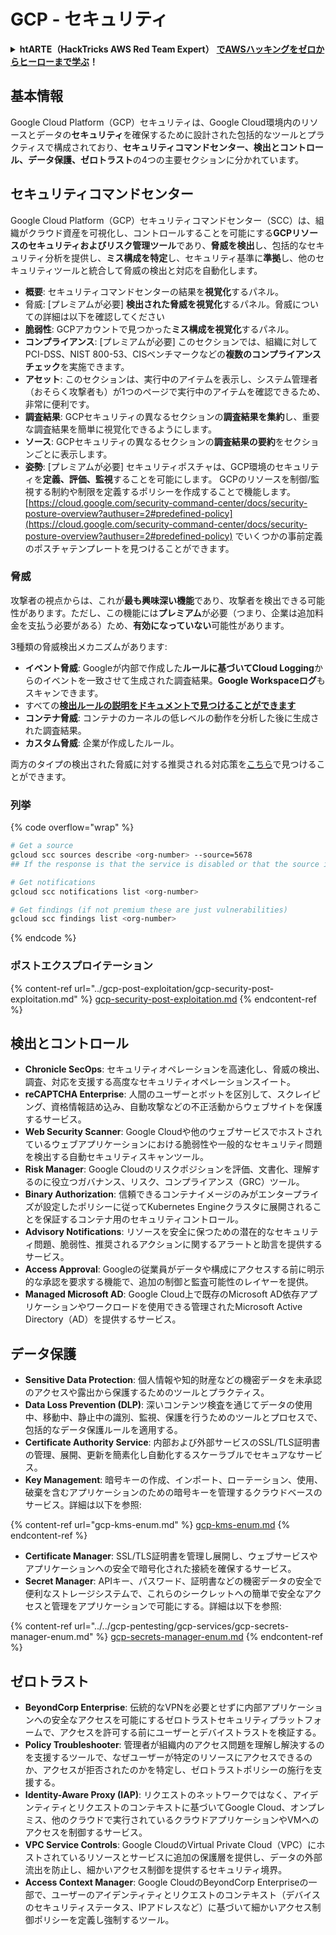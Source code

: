 # GCP - セキュリティ

<details>

<summary><strong>htARTE（HackTricks AWS Red Team Expert）</strong> <a href="https://training.hacktricks.xyz/courses/arte"><strong>でAWSハッキングをゼロからヒーローまで学ぶ</strong></a><strong>！</strong></summary>

HackTricks をサポートする他の方法:

* **HackTricks で企業を宣伝**したい場合や **HackTricks をPDFでダウンロード**したい場合は [**SUBSCRIPTION PLANS**](https://github.com/sponsors/carlospolop) をチェックしてください！
* [**公式PEASS＆HackTricksスワッグ**](https://peass.creator-spring.com)を入手する
* [**The PEASS Family**](https://opensea.io/collection/the-peass-family)を発見し、独占的な [**NFTs**](https://opensea.io/collection/the-peass-family)のコレクションを見つける
* **💬 [Discordグループ](https://discord.gg/hRep4RUj7f)** に参加するか、[telegramグループ](https://t.me/peass)に参加するか、**Twitter** 🐦 で **@hacktricks\_live** をフォローする
* **ハッキングトリックを共有するには、** [**HackTricks**](https://github.com/carlospolop/hacktricks) と [**HackTricks Cloud**](https://github.com/carlospolop/hacktricks-cloud) のGitHubリポジトリにPRを提出してください。

</details>

## 基本情報

Google Cloud Platform（GCP）セキュリティは、Google Cloud環境内のリソースとデータの**セキュリティ**を確保するために設計された包括的なツールとプラクティスで構成されており、**セキュリティコマンドセンター、検出とコントロール、データ保護、ゼロトラスト**の4つの主要セクションに分かれています。

## **セキュリティコマンドセンター**

Google Cloud Platform（GCP）セキュリティコマンドセンター（SCC）は、組織がクラウド資産を可視化し、コントロールすることを可能にする**GCPリソースのセキュリティおよびリスク管理ツール**であり、**脅威を検出**し、包括的なセキュリティ分析を提供し、**ミス構成を特定**し、セキュリティ基準に**準拠**し、他のセキュリティツールと統合して脅威の検出と対応を自動化します。

* **概要**: セキュリティコマンドセンターの結果を**視覚化**するパネル。
* 脅威: \[プレミアムが必要] **検出された脅威を視覚化**するパネル。脅威についての詳細は以下を確認してください
* **脆弱性**: GCPアカウントで見つかった**ミス構成を視覚化**するパネル。
* **コンプライアンス**: \[プレミアムが必要] このセクションでは、組織に対してPCI-DSS、NIST 800-53、CISベンチマークなどの**複数のコンプライアンスチェック**を実施できます。
* **アセット**: このセクションは、実行中のアイテムを表示し、システム管理者（おそらく攻撃者も）が1つのページで実行中のアイテムを確認できるため、非常に便利です。
* **調査結果**: GCPセキュリティの異なるセクションの**調査結果を集約**し、重要な調査結果を簡単に視覚化できるようにします。
* **ソース**: GCPセキュリティの異なるセクションの**調査結果の要約**をセクションごとに表示します。
* **姿勢**: \[プレミアムが必要] セキュリティポスチャは、GCP環境のセキュリティを**定義、評価、監視**することを可能にします。 GCPのリソースを制御/監視する制約や制限を定義するポリシーを作成することで機能します。 [https://cloud.google.com/security-command-center/docs/security-posture-overview?authuser=2#predefined-policy](https://cloud.google.com/security-command-center/docs/security-posture-overview?authuser=2#predefined-policy) でいくつかの事前定義のポスチャテンプレートを見つけることができます。

### **脅威**

攻撃者の視点からは、これが**最も興味深い機能**であり、攻撃者を検出できる可能性があります。ただし、この機能には**プレミアム**が必要（つまり、企業は追加料金を支払う必要がある）ため、**有効になっていない**可能性があります。

3種類の脅威検出メカニズムがあります:

* **イベント脅威**: Googleが内部で作成した**ルールに基づいてCloud Logging**からのイベントを一致させて生成された調査結果。**Google Workspaceログ**もスキャンできます。
* すべての[**検出ルールの説明をドキュメントで見つけることができます**](https://cloud.google.com/security-command-center/docs/concepts-event-threat-detection-overview?authuser=2#how\_works)
* **コンテナ脅威**: コンテナのカーネルの低レベルの動作を分析した後に生成された調査結果。
* **カスタム脅威**: 企業が作成したルール。

両方のタイプの検出された脅威に対する推奨される対応策を[こちら](https://cloud.google.com/security-command-center/docs/how-to-investigate-threats?authuser=2#event\_response)で見つけることができます。

### 列挙

{% code overflow="wrap" %}
```bash
# Get a source
gcloud scc sources describe <org-number> --source=5678
## If the response is that the service is disabled or that the source is not found, then, it isn't enabled

# Get notifications
gcloud scc notifications list <org-number>

# Get findings (if not premium these are just vulnerabilities)
gcloud scc findings list <org-number>
```
{% endcode %}

### ポストエクスプロイテーション

{% content-ref url="../gcp-post-exploitation/gcp-security-post-exploitation.md" %}
[gcp-security-post-exploitation.md](../gcp-post-exploitation/gcp-security-post-exploitation.md)
{% endcontent-ref %}

## 検出とコントロール

* **Chronicle SecOps**: セキュリティオペレーションを高速化し、脅威の検出、調査、対応を支援する高度なセキュリティオペレーションスイート。
* **reCAPTCHA Enterprise**: 人間のユーザーとボットを区別して、スクレイピング、資格情報詰め込み、自動攻撃などの不正活動からウェブサイトを保護するサービス。
* **Web Security Scanner**: Google Cloudや他のウェブサービスでホストされているウェブアプリケーションにおける脆弱性や一般的なセキュリティ問題を検出する自動セキュリティスキャンツール。
* **Risk Manager**: Google Cloudのリスクポジションを評価、文書化、理解するのに役立つガバナンス、リスク、コンプライアンス（GRC）ツール。
* **Binary Authorization**: 信頼できるコンテナイメージのみがエンタープライズが設定したポリシーに従ってKubernetes Engineクラスタに展開されることを保証するコンテナ用のセキュリティコントロール。
* **Advisory Notifications**: リソースを安全に保つための潜在的なセキュリティ問題、脆弱性、推奨されるアクションに関するアラートと助言を提供するサービス。
* **Access Approval**: Googleの従業員がデータや構成にアクセスする前に明示的な承認を要求する機能で、追加の制御と監査可能性のレイヤーを提供。
* **Managed Microsoft AD**: Google Cloud上で既存のMicrosoft AD依存アプリケーションやワークロードを使用できる管理されたMicrosoft Active Directory（AD）を提供するサービス。

## データ保護

* **Sensitive Data Protection**: 個人情報や知的財産などの機密データを未承認のアクセスや露出から保護するためのツールとプラクティス。
* **Data Loss Prevention (DLP)**: 深いコンテンツ検査を通じてデータの使用中、移動中、静止中の識別、監視、保護を行うためのツールとプロセスで、包括的なデータ保護ルールを適用する。
* **Certificate Authority Service**: 内部および外部サービスのSSL/TLS証明書の管理、展開、更新を簡素化し自動化するスケーラブルでセキュアなサービス。
* **Key Management**: 暗号キーの作成、インポート、ローテーション、使用、破棄を含むアプリケーションのための暗号キーを管理するクラウドベースのサービス。詳細は以下を参照:

{% content-ref url="gcp-kms-enum.md" %}
[gcp-kms-enum.md](gcp-kms-enum.md)
{% endcontent-ref %}

* **Certificate Manager**: SSL/TLS証明書を管理し展開し、ウェブサービスやアプリケーションへの安全で暗号化された接続を確保するサービス。
* **Secret Manager**: APIキー、パスワード、証明書などの機密データの安全で便利なストレージシステムで、これらのシークレットへの簡単で安全なアクセスと管理をアプリケーションで可能にする。詳細は以下を参照:

{% content-ref url="../../gcp-pentesting/gcp-services/gcp-secrets-manager-enum.md" %}
[gcp-secrets-manager-enum.md](../../gcp-pentesting/gcp-services/gcp-secrets-manager-enum.md)
{% endcontent-ref %}

## ゼロトラスト

* **BeyondCorp Enterprise**: 伝統的なVPNを必要とせずに内部アプリケーションへの安全なアクセスを可能にするゼロトラストセキュリティプラットフォームで、アクセスを許可する前にユーザーとデバイストラストを検証する。
* **Policy Troubleshooter**: 管理者が組織内のアクセス問題を理解し解決するのを支援するツールで、なぜユーザーが特定のリソースにアクセスできるのか、アクセスが拒否されたのかを特定し、ゼロトラストポリシーの施行を支援する。
* **Identity-Aware Proxy (IAP)**: リクエストのネットワークではなく、アイデンティティとリクエストのコンテキストに基づいてGoogle Cloud、オンプレミス、他のクラウドで実行されているクラウドアプリケーションやVMへのアクセスを制御するサービス。
* **VPC Service Controls**: Google CloudのVirtual Private Cloud（VPC）にホストされているリソースとサービスに追加の保護層を提供し、データの外部流出を防止し、細かいアクセス制御を提供するセキュリティ境界。
* **Access Context Manager**: Google CloudのBeyondCorp Enterpriseの一部で、ユーザーのアイデンティティとリクエストのコンテキスト（デバイスのセキュリティステータス、IPアドレスなど）に基づいて細かいアクセス制御ポリシーを定義し強制するツール。
